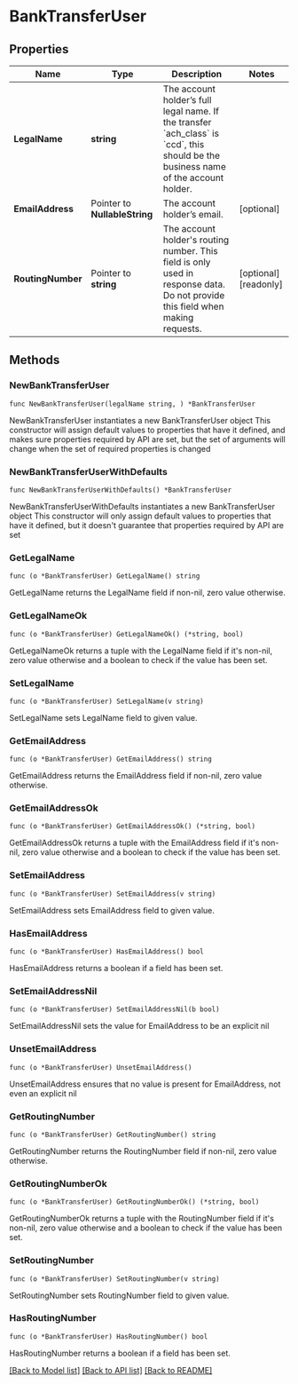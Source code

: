 # BankTransferUser

## Properties

Name | Type | Description | Notes
------------ | ------------- | ------------- | -------------
**LegalName** | **string** | The account holder’s full legal name. If the transfer &#x60;ach_class&#x60; is &#x60;ccd&#x60;, this should be the business name of the account holder. | 
**EmailAddress** | Pointer to **NullableString** | The account holder’s email. | [optional] 
**RoutingNumber** | Pointer to **string** | The account holder&#39;s routing number. This field is only used in response data. Do not provide this field when making requests. | [optional] [readonly] 

## Methods

### NewBankTransferUser

`func NewBankTransferUser(legalName string, ) *BankTransferUser`

NewBankTransferUser instantiates a new BankTransferUser object
This constructor will assign default values to properties that have it defined,
and makes sure properties required by API are set, but the set of arguments
will change when the set of required properties is changed

### NewBankTransferUserWithDefaults

`func NewBankTransferUserWithDefaults() *BankTransferUser`

NewBankTransferUserWithDefaults instantiates a new BankTransferUser object
This constructor will only assign default values to properties that have it defined,
but it doesn't guarantee that properties required by API are set

### GetLegalName

`func (o *BankTransferUser) GetLegalName() string`

GetLegalName returns the LegalName field if non-nil, zero value otherwise.

### GetLegalNameOk

`func (o *BankTransferUser) GetLegalNameOk() (*string, bool)`

GetLegalNameOk returns a tuple with the LegalName field if it's non-nil, zero value otherwise
and a boolean to check if the value has been set.

### SetLegalName

`func (o *BankTransferUser) SetLegalName(v string)`

SetLegalName sets LegalName field to given value.


### GetEmailAddress

`func (o *BankTransferUser) GetEmailAddress() string`

GetEmailAddress returns the EmailAddress field if non-nil, zero value otherwise.

### GetEmailAddressOk

`func (o *BankTransferUser) GetEmailAddressOk() (*string, bool)`

GetEmailAddressOk returns a tuple with the EmailAddress field if it's non-nil, zero value otherwise
and a boolean to check if the value has been set.

### SetEmailAddress

`func (o *BankTransferUser) SetEmailAddress(v string)`

SetEmailAddress sets EmailAddress field to given value.

### HasEmailAddress

`func (o *BankTransferUser) HasEmailAddress() bool`

HasEmailAddress returns a boolean if a field has been set.

### SetEmailAddressNil

`func (o *BankTransferUser) SetEmailAddressNil(b bool)`

 SetEmailAddressNil sets the value for EmailAddress to be an explicit nil

### UnsetEmailAddress
`func (o *BankTransferUser) UnsetEmailAddress()`

UnsetEmailAddress ensures that no value is present for EmailAddress, not even an explicit nil
### GetRoutingNumber

`func (o *BankTransferUser) GetRoutingNumber() string`

GetRoutingNumber returns the RoutingNumber field if non-nil, zero value otherwise.

### GetRoutingNumberOk

`func (o *BankTransferUser) GetRoutingNumberOk() (*string, bool)`

GetRoutingNumberOk returns a tuple with the RoutingNumber field if it's non-nil, zero value otherwise
and a boolean to check if the value has been set.

### SetRoutingNumber

`func (o *BankTransferUser) SetRoutingNumber(v string)`

SetRoutingNumber sets RoutingNumber field to given value.

### HasRoutingNumber

`func (o *BankTransferUser) HasRoutingNumber() bool`

HasRoutingNumber returns a boolean if a field has been set.


[[Back to Model list]](../README.md#documentation-for-models) [[Back to API list]](../README.md#documentation-for-api-endpoints) [[Back to README]](../README.md)


